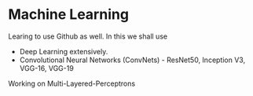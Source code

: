 # Machine Learning 

Learing to use Github as well. 
In this we shall use
- Deep Learning extensively.
- Convolutional Neural Networks (ConvNets) - ResNet50, Inception V3, VGG-16, VGG-19

Working on Multi-Layered-Perceptrons